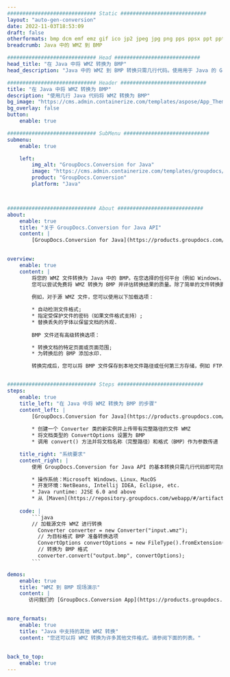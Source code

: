 ```yaml
---
############################# Static ############################
layout: "auto-gen-conversion"
date: 2022-11-03T18:53:09
draft: false
otherformats: bmp dcm emf emz gif ico jp2 jpeg jpg png pps ppsx ppt pptx psb psd svg svgz tga tif tiff webp wmf wmz
breadcrumb: Java 中的 WMZ 到 BMP

############################# Head ############################
head_title: "在 Java 中将 WMZ 转换为 BMP"
head_description: "Java 中的 WMZ 到 BMP 转换只需几行代码。使用用于 Java 的 GroupDocs 文档转换 API 转换 160 多种文件格式"

############################# Header ############################
title: "在 Java 中将 WMZ 转换为 BMP"
description: "使用几行 Java 代码将 WMZ 转换为 BMP"
bg_image: "https://cms.admin.containerize.com/templates/aspose/App_Themes/V3/images/bg/header1.png"
bg_overlay: false
button:
    enable: true

############################# SubMenu ############################
submenu:
    enable: true

    left:
        img_alt: "GroupDocs.Conversion for Java"
        image: "https://cms.admin.containerize.com/templates/groupdocs/images/product-logos/90x90-noborder/groupdocs-conversion-java.png"
        product: "GroupDocs.Conversion"
        platform: "Java"



############################# About ############################
about:
    enable: true
    title: "关于 GroupDocs.Conversion for Java API"
    content: |
        [GroupDocs.Conversion for Java](https://products.groupdocs.com/conversion/java/) 是一种高级文件格式转换 API，用于在 Microsoft Office、OpenDocument、PDF、HTML、电子邮件、CAD 等流行图像和文档格式之间进行转换。只需几行代码即可完成更多工作。本机 API 会自动检测原始文档的格式，并提供许多选项来自定义转换后的文档。除了从文档中提取信息的功能外，它还默认支持将转换结果缓存到本地磁盘。但是，任何类型的缓存存储都可以通过实施适当的接口来支持 - Amazon S3、Dropbox、Google Drive、Windows Azure、Reddis 或任何其他接口。
    

overview:
    enable: true
    content: |
        将您的 WMZ 文件转换为 Java 中的 BMP。在您选择的任何平台（例如 Windows、Linux、macOS）上，只需几行 Java 代码。
        您可以尝试免费将 WMZ 转换为 BMP 并评估转换结果的质量。除了简单的文件转换脚本外，您还可以尝试更复杂的选项来加载 WMZ 源文件并存储 BMP 输出。 
        
        例如，对于源 WMZ 文件，您可以使用以下加载选项：

        * 自动检测文件格式;
        * 指定受保护文件的密码（如果文件格式支持）;
        * 替换丢失的字体以保留文档的外观.
        
        BMP 文件还有高级转换选项：

        * 转换文档的特定页面或页面范围;
        * 为转换后的 BMP 添加水印.

        转换完成后，您可以将 BMP 文件保存到本地文件路径或任何第三方存储，例如 FTP、Amazon S3、Google Drive、Dropbox 等。请注意 - 转换 WMZ到 BMP，您不需要安装任何额外的软件，例如 MS Office、Open Office、Adobe Acrobat Reader 等。


############################# Steps ############################
steps:
    enable: true
    title_left: "在 Java 中将 WMZ 转换为 BMP 的步骤"
    content_left: |
        [GroupDocs.Conversion for Java](https://products.groupdocs.com/conversion/java/) 允许开发人员使用几行代码轻松地将 WMZ 文件转换为 BMP。
        
        * 创建一个 Converter 类的新实例并上传带有完整路径的文件 WMZ
        * 将文档类型的 ConvertOptions 设置为 BMP
        * 调用 convert() 方法并将文档名称（完整路径）和格式（BMP）作为参数传递

    title_right: "系统要求"
    content_right: |
        使用 GroupDocs.Conversion for Java API 的基本转换只需几行代码即可完成。所有主要平台和操作系统都支持我们的 API。在执行以下代码之前，请确保您的系统上安装了以下先决条件。

        * 操作系统：Microsoft Windows、Linux、MacOS
        * 开发环境：NetBeans, Intellij IDEA, Eclipse, etc.
        * Java runtime: J2SE 6.0 and above
        * 从 [Maven](https://repository.groupdocs.com/webapp/#/artifacts/browse/tree/General/repo/com/groupdocs/groupdocs-conversion) 获取最新的 GroupDocs.Conversion for Java
         
    code: |
        ```java    
        // 加载源文件 WMZ 进行转换
          Converter converter = new Converter("input.wmz");
          // 为目标格式 BMP 准备转换选项
          ConvertOptions convertOptions = new FileType().fromExtension("bmp").getConvertOptions();
          // 转换为 BMP 格式
          converter.convert("output.bmp", convertOptions);
        ```

demos:
    enable: true
    title: "WMZ 到 BMP 现场演示"
    content: |
       访问我们的 [GroupDocs.Conversion App](https://products.groupdocs.app/conversion/family) 网站并立即尝试 WMZ 到 BMP 转换。免费演示具有以下好处
          

more_formats:
    enable: true
    title: "Java 中支持的其他 WMZ 转换"
    content: "您还可以将 WMZ 转换为许多其他文件格式。请参阅下面的列表。"
       
       
back_to_top:
    enable: true
---
```


